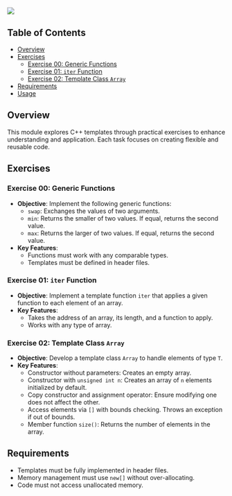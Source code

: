 <h1><img src="https://raw.githubusercontent.com/ayogun/42-project-badges/refs/heads/main/covers/cover-cpp-bonus.png"></h1> 

## Table of Contents

- [Overview](#overview)
- [Exercises](#exercises)
  - [Exercise 00: Generic Functions](#exercise-00-generic-functions)
  - [Exercise 01: `iter` Function](#exercise-01-iter-function)
  - [Exercise 02: Template Class `Array`](#exercise-02-template-class-array)
- [Requirements](#requirements)
- [Usage](#usage)

## Overview

This module explores C++ templates through practical exercises to enhance understanding and application. Each task focuses on creating flexible and reusable code.

## Exercises

### Exercise 00: Generic Functions

- **Objective**: Implement the following generic functions:
  - `swap`: Exchanges the values of two arguments.
  - `min`: Returns the smaller of two values. If equal, returns the second value.
  - `max`: Returns the larger of two values. If equal, returns the second value.
- **Key Features**:
  - Functions must work with any comparable types.
  - Templates must be defined in header files.

### Exercise 01: `iter` Function

- **Objective**: Implement a template function `iter` that applies a given function to each element of an array.
- **Key Features**:
  - Takes the address of an array, its length, and a function to apply.
  - Works with any type of array.

### Exercise 02: Template Class `Array`

- **Objective**: Develop a template class `Array` to handle elements of type `T`.
- **Key Features**:
  - Constructor without parameters: Creates an empty array.
  - Constructor with `unsigned int n`: Creates an array of `n` elements initialized by default.
  - Copy constructor and assignment operator: Ensure modifying one does not affect the other.
  - Access elements via `[]` with bounds checking. Throws an exception if out of bounds.
  - Member function `size()`: Returns the number of elements in the array.

## Requirements

- Templates must be fully implemented in header files.
- Memory management must use `new[]` without over-allocating.
- Code must not access unallocated memory.
